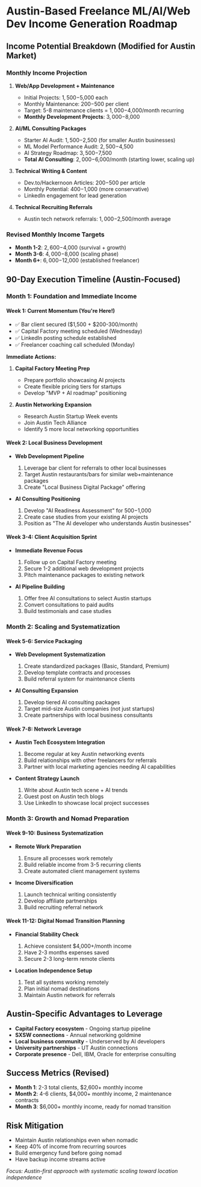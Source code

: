 # Austin-Based Freelance ML/AI/Web Dev Income Generation Roadmap

## Income Potential Breakdown (Modified for Austin Market)
### Monthly Income Projection
1. **Web/App Development + Maintenance**
   - Initial Projects: $1,500-$5,000 each
   - Monthly Maintenance: $200-$500 per client
   - Target: 5-8 maintenance clients = $1,000-$4,000/month recurring
   - **Monthly Development Projects**: $3,000-$8,000

2. **AI/ML Consulting Packages**
   - Starter AI Audit: $1,500-$2,500 (for smaller Austin businesses)
   - ML Model Performance Audit: $2,500-$4,500
   - AI Strategy Roadmap: $3,500-$7,500
   - **Total AI Consulting**: $2,000-$6,000/month (starting lower, scaling up)

3. **Technical Writing & Content**
   - Dev.to/Hackernoon Articles: $200-$500 per article
   - Monthly Potential: $400-$1,000 (more conservative)
   - LinkedIn engagement for lead generation

4. **Technical Recruiting Referrals**
   - Austin tech network referrals: $1,000-$2,500/month average

### Revised Monthly Income Targets
- **Month 1-2**: $2,600-$4,000 (survival + growth)
- **Month 3-6**: $4,000-$8,000 (scaling phase)
- **Month 6+**: $6,000-$12,000 (established freelancer)

## 90-Day Execution Timeline (Austin-Focused)

### Month 1: Foundation and Immediate Income

#### Week 1: Current Momentum (You're Here!)
- ✅ Bar client secured ($1,500 + $200-300/month)
- ✅ Capital Factory meeting scheduled (Wednesday)
- ✅ LinkedIn posting schedule established
- ✅ Freelancer coaching call scheduled (Monday)

**Immediate Actions:**
1. **Capital Factory Meeting Prep**
   - Prepare portfolio showcasing AI projects
   - Create flexible pricing tiers for startups
   - Develop "MVP + AI roadmap" positioning

2. **Austin Networking Expansion**
   - Research Austin Startup Week events
   - Join Austin Tech Alliance
   - Identify 5 more local networking opportunities

#### Week 2: Local Business Development
- **Web Development Pipeline**
  1. Leverage bar client for referrals to other local businesses
  2. Target Austin restaurants/bars for similar web+maintenance packages
  3. Create "Local Business Digital Package" offering

- **AI Consulting Positioning**
  1. Develop "AI Readiness Assessment" for $500-$1,000
  2. Create case studies from your existing AI projects
  3. Position as "The AI developer who understands Austin businesses"

#### Week 3-4: Client Acquisition Sprint
- **Immediate Revenue Focus**
  1. Follow up on Capital Factory meeting
  2. Secure 1-2 additional web development projects
  3. Pitch maintenance packages to existing network

- **AI Pipeline Building**
  1. Offer free AI consultations to select Austin startups
  2. Convert consultations to paid audits
  3. Build testimonials and case studies

### Month 2: Scaling and Systematization

#### Week 5-6: Service Packaging
- **Web Development Systematization**
  1. Create standardized packages (Basic, Standard, Premium)
  2. Develop template contracts and processes
  3. Build referral system for maintenance clients

- **AI Consulting Expansion**
  1. Develop tiered AI consulting packages
  2. Target mid-size Austin companies (not just startups)
  3. Create partnerships with local business consultants

#### Week 7-8: Network Leverage
- **Austin Tech Ecosystem Integration**
  1. Become regular at key Austin networking events
  2. Build relationships with other freelancers for referrals
  3. Partner with local marketing agencies needing AI capabilities

- **Content Strategy Launch**
  1. Write about Austin tech scene + AI trends
  2. Guest post on Austin tech blogs
  3. Use LinkedIn to showcase local project successes

### Month 3: Growth and Nomad Preparation

#### Week 9-10: Business Systematization
- **Remote Work Preparation**
  1. Ensure all processes work remotely
  2. Build reliable income from 3-5 recurring clients
  3. Create automated client management systems

- **Income Diversification**
  1. Launch technical writing consistently
  2. Develop affiliate partnerships
  3. Build recruiting referral network

#### Week 11-12: Digital Nomad Transition Planning
- **Financial Stability Check**
  1. Achieve consistent $4,000+/month income
  2. Have 2-3 months expenses saved
  3. Secure 2-3 long-term remote clients

- **Location Independence Setup**
  1. Test all systems working remotely
  2. Plan initial nomad destinations
  3. Maintain Austin network for referrals

## Austin-Specific Advantages to Leverage
- **Capital Factory ecosystem** - Ongoing startup pipeline
- **SXSW connections** - Annual networking goldmine
- **Local business community** - Underserved by AI developers
- **University partnerships** - UT Austin connections
- **Corporate presence** - Dell, IBM, Oracle for enterprise consulting

## Success Metrics (Revised)
- **Month 1**: 2-3 total clients, $2,600+ monthly income
- **Month 2**: 4-6 clients, $4,000+ monthly income, 2 maintenance contracts
- **Month 3**: $6,000+ monthly income, ready for nomad transition

## Risk Mitigation
- Maintain Austin relationships even when nomadic
- Keep 40% of income from recurring sources
- Build emergency fund before going nomad
- Have backup income streams active

*Focus: Austin-first approach with systematic scaling toward location independence*